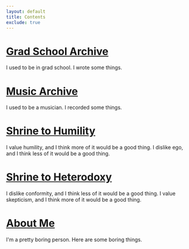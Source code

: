 ```yaml
---
layout: default
title: Contents
exclude: true
---
```


# [Grad School Archive](/grad/)
I used to be in grad school. I wrote some things.

# [Music Archive](/music/)
I used to be a musician. I recorded some things.

# [Shrine to Humility](/misc/humility/)
I value humility, and I think more of it would be a good thing. I dislike ego, and I think less of it would be a good thing.

# [Shrine to Heterodoxy](/misc/heterodoxy/)
I dislike conformity, and I think less of it would be a good thing. I value skepticism, and I think more of it would be a good thing.

# [About Me](/about/)
I'm a pretty boring person. Here are some boring things.
